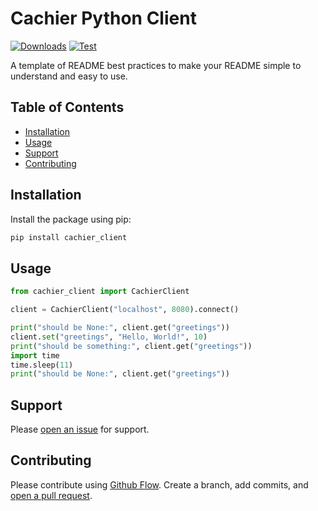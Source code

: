 # Cachier Python Client

<!--
TODO:
    - fix hardcoded bytes of 1024?
-->

[![Downloads](https://static.pepy.tech/personalized-badge/base-python-package-template?period=total&units=none&left_color=grey&right_color=green&left_text=Downloads)](https://pepy.tech/project/base-python-package-template)
[![Test](https://github.com/cachier-cache/cachier-python-client/actions/workflows/test.yaml/badge.svg)](https://github.com/cachier-cache/cachier-python-client/actions/workflows/test.yaml)

A template of README best practices to make your README simple to understand and easy to use.

## Table of Contents

- [Installation](#installation)
- [Usage](#usage)
- [Support](#support)
- [Contributing](#contributing)

## Installation

Install the package using pip:

```sh
pip install cachier_client
```

## Usage

```python
from cachier_client import CachierClient

client = CachierClient("localhost", 8080).connect()

print("should be None:", client.get("greetings"))
client.set("greetings", "Hello, World!", 10)
print("should be something:", client.get("greetings"))
import time
time.sleep(11)
print("should be None:", client.get("greetings"))
```

## Support

Please [open an issue](https://github.com/cachier-cache/cachier-python-client/issues/new) for support.

## Contributing

Please contribute using [Github Flow](https://guides.github.com/introduction/flow/). Create a branch, add commits, and [open a pull request](https://github.com/cachier-cache/cachier-python-client/compare/).
